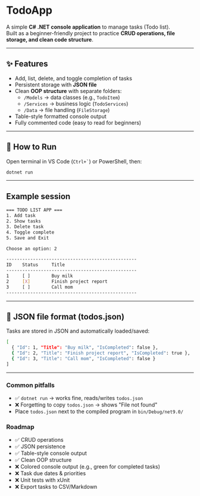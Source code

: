 # TodoApp

A simple **C# .NET console application** to manage tasks (Todo list).  
Built as a beginner-friendly project to practice **CRUD operations, file storage, and clean code structure**.

---

## ✨ Features
- Add, list, delete, and toggle completion of tasks
- Persistent storage with **JSON file**
- Clean **OOP structure** with separate folders:
  - `/Models` → data classes (e.g., `TodoItem`)
  - `/Services` → business logic (`TodoServices`)
  - `/Data` → file handling (`FileStorage`)
- Table-style formatted console output
- Fully commented code (easy to read for beginners)

---

## 🚀 How to Run

Open terminal in VS Code (`` Ctrl+` ``) or PowerShell, then:
```bash
dotnet run
```

---

## Example session
```bash
=== TODO LIST APP ===
1. Add task
2. Show tasks
3. Delete task
4. Toggle complete
5. Save and Exit

Choose an option: 2

-------------------------------------------------
ID    Status     Title
-------------------------------------------------
1     [ ]        Buy milk
2     [X]        Finish project report
3     [ ]        Call mom
-------------------------------------------------
```

---

## 📂 JSON file format (todos.json)
Tasks are stored in JSON and automatically loaded/saved:
```bash
[
  { "Id": 1, "Title": "Buy milk", "IsCompleted": false },
  { "Id": 2, "Title": "Finish project report", "IsCompleted": true },
  { "Id": 3, "Title": "Call mom", "IsCompleted": false }
]
```

---

### Common pitfalls
- ✅ `dotnet run` → works fine, reads/writes `todos.json`
- ❌ Forgetting to copy `todos.json` → shows "File not found"
- Place `todos.json` next to the compiled program in `bin/Debug/net9.0/`

### Roadmap
- ✅ CRUD operations
- ✅ JSON persistence
- ✅ Table-style console output
- ✅ Clean OOP structure
- ❌ Colored console output (e.g., green for completed tasks)
- ❌ Task due dates & priorities
- ❌ Unit tests with xUnit
- ❌ Export tasks to CSV/Markdown
